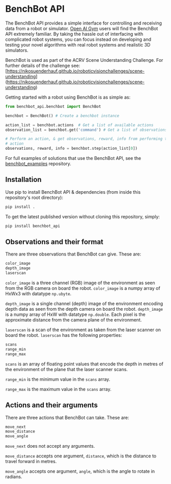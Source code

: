 # BenchBot API


The BenchBot API provides a simple interface for controlling and receiving data from a robot or simulator. [Open AI Gym](https://gym.openai.com) users will find the BenchBot API extremely familiar. By taking the hassle out of interfacing with complicated robot systems, you can focus instead on developing and testing your novel algorithms with real robot systems and realistic 3D simulators.

BenchBot is used as part of the ACRV Scene Understanding Challenge. For further details of the challenge see: [https://nikosuenderhauf.github.io/roboticvisionchallenges/scene-understanding] (https://nikosuenderhauf.github.io/roboticvisionchallenges/scene-understanding)

Getting started with a robot using BenchBot is as simple as:

```python
from benchbot_api.benchbot import BenchBot

benchbot = BenchBot() # Create a benchbot instance

action_list = benchbot.actions  # Get a list of available actions
observation_list = benchbot.get('command') # Get a list of observations

# Perform an action, & get observations, reward, info from performing the
# action
observations, reward, info = benchbot.step(action_list[0])
```

For full examples of solutions that use the BenchBot API, see the [benchbot_examples](https://bitbucket.org/acrv/benchbot_examples/src/master/) repository.

## Installation

Use pip to install BenchBot API & dependencies (from inside this repository's root directory):

```bash
pip install .
```

To get the latest published version without cloning this repository, simply:

```bash
pip install benchbot_api
```

## Observations and their format
There are three observations that BenchBot can give. These are:

```python
color_image
depth_image
laserscan
```

`color_image` is a three channel (RGB) image of the environment as seen from the RGB camera on board the robot. `color_image` is a numpy array of HxWx3 with datatype `np.ubyte`.

`depth_image` is a single channel (depth) image of the environment encoding depth data as seen from the depth camera on board the robot. `depth_image` is a numpy array of HxW with datatype `np.double`. Each pixel is the approximate distance from the camera plane of the environment.

`laserscan` is a scan of the environment as taken from the laser scanner on board the robot. `laserscan` has the following properties:

```python
scans
range_min
range_max
```

`scans` is an array of floating point values that encode the depth in metres of the environment of the plane that the laser scanner scans.

`range_min` is the minimum value in the `scans` array.

`range_max` is the maximum value in the `scans` array.


## Actions and their arguments
There are three actions that BenchBot can take. These are:

```python
move_next
move_distance
move_angle
```

`move_next` does not accept any arguments.

`move_distance` accepts one argument, `distance`, which is the distance to travel forward in metres.

`move_angle` accepts one argument, `angle`, which is the angle to rotate in radians.
